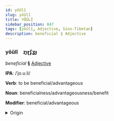 ```yaml
---
id: yôûlî
slug: yôûlî
title: YÔÛLİ
sidebar_position: 847
tags: [yôûlî, Adjective, Sino-Tibetan]
description: beneficial § Adjective
---
```


### yôûlî&emsp;<span kind="abugida">ɀıɽʄʓɟ</span>

*beneficial* **§** [Adjective](../../tags/Adjective)

**IPA**: /ˈjo.u.li/

**Verb**: to be beneficial/advantageous

**Noun**: beneficialness/advantageousness/benefit

**Modifier**: beneficial/advantageous

<details>
    <summary>Origin</summary>
    Mandarin 有利 yǒulì /joʊ̯li/<br/>
    <em>Sino-Tibetan Language Family</em>
</details>